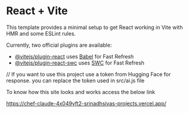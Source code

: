 # React + Vite

This template provides a minimal setup to get React working in Vite with HMR and some ESLint rules.

Currently, two official plugins are available:

- [@vitejs/plugin-react](https://github.com/vitejs/vite-plugin-react/blob/main/packages/plugin-react/README.md) uses [Babel](https://babeljs.io/) for Fast Refresh
- [@vitejs/plugin-react-swc](https://github.com/vitejs/vite-plugin-react-swc) uses [SWC](https://swc.rs/) for Fast Refresh


// If you want to use this project use a token from Hugging Face for response. you can replace the token used  in  src/ai.js file

To know how this site looks and works access the below link

https://chef-claude-4x049yft2-srinadhsivas-projects.vercel.app/
